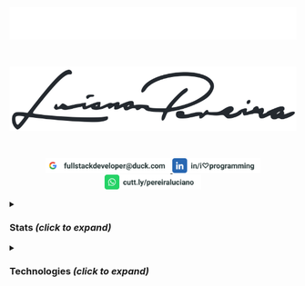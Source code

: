 <p align="center">
<img src="./assets/lucianopereira.svg" alt="Luciano Pereira"/>
</p><br/>
<p align="center">
<img src="./assets/sign.svg" alt="Luciano Pereira Sign Logo"/>
</p><br/>
<p align="center">
  <a href="mailto:fullstackdeveloper@duck.com?subject=I%20saw%20your%20GitHub%20Profilee&body=Hi,%20Luciano%20"><img height="26px" src="./assets/mail.svg" alt="mail"/>
  </a>
  <a href="https://www.linkedin.com/in/i♡programming"><img height="26px" src="./assets/linkedin.svg" alt="LinkedIn"/></a>
  <a href="https://cutt.ly/pereiraluciano"><img height="26px" src="./assets/whatsapp.svg" alt="whatsapp"/></a>
</p>
<details>
  <summary><h3>Stats <i>(click to expand)</i></h3></summary><br/>
  <p align="left">
    <img width="350px" src="https://github-readme-stats.vercel.app/api/top-langs?username=thisIsMySourceCode&show_icons=true&theme=transparent&locale=en&layout=default&hide_border=true" alt="my stats language" />
    <img width="550px" src="https://github-readme-stats.vercel.app/api?username=thisIsMySourceCode&show_icons=true&theme=transparent&locale=en&hide_border=true" />
</p>
</details>

<details>
  <summary><h3>Technologies <i>(click to expand)</i></h3></summary><br/>
  
&nbsp;
  
<p align="center">      <a href="https://apache.org/"><img height="42px" src="./assets/icons/apache.svg" alt="Apache"/></a>
&nbsp;&nbsp;&nbsp;&nbsp;<a href="https://apple.com"><img height="42px" src="./assets/icons/apple.svg" alt="Apple"/></a>
&nbsp;&nbsp;&nbsp;&nbsp;<a href="https://www.arduino.cc/"><img height="42px" src="./assets/icons/arduino.svg" alt="Arduino"/></a>
&nbsp;&nbsp;&nbsp;&nbsp;<a href="https://www.gnu.org/software/bash/"><img height="42px" src="./assets/icons/bash.svg" alt=""/></a>
&nbsp;&nbsp;&nbsp;&nbsp;<a href="https://bitbucket.org"><img height="42px" src="./assets/icons/bitbucket.svg" alt="Bitbucket"/></a>
&nbsp;&nbsp;&nbsp;&nbsp;<a href=""><img height="42px" src="./assets/icons/bootstrap.svg" alt=""/></a>
&nbsp;&nbsp;&nbsp;&nbsp;<a href=""><img height="42px" src="./assets/icons/c.svg" alt=""/></a>
&nbsp;&nbsp;&nbsp;&nbsp;<a href=""><img height="42px" src="./assets/icons/cakephp.svg" alt=""/></a>
&nbsp;&nbsp;&nbsp;&nbsp;<a href=""><img height="42px" src="./assets/icons/cmake.svg" alt=""/></a>
&nbsp;&nbsp;&nbsp;&nbsp;<a href=""><img height="42px" src="./assets/icons/codeigniter.svg" alt=""/></a>
&nbsp;&nbsp;&nbsp;&nbsp;<a href=""><img height="42px" src="./assets/icons/coffeescript.svg" alt=""/></a>
</p><p align="center">  <a href=""><img height="42px" src="./assets/icons/css3.svg" alt=""/></a>
&nbsp;&nbsp;&nbsp;&nbsp;<a href=""><img height="42px" src="./assets/icons/debian.svg" alt=""/></a>
&nbsp;&nbsp;&nbsp;&nbsp;<a href=""><img height="42px" src="./assets/icons/denojs.svg" alt=""/></a>
&nbsp;&nbsp;&nbsp;&nbsp;<a href=""><img height="42px" src="./assets/icons/django.svg" alt=""/></a>
&nbsp;&nbsp;&nbsp;&nbsp;<a href=""><img height="42px" src="./assets/icons/docker.svg" alt=""/></a>
&nbsp;&nbsp;&nbsp;&nbsp;<a href=""><img height="42px" src="./assets/icons/drupal.svg" alt=""/></a>
&nbsp;&nbsp;&nbsp;&nbsp;<a href=""><img height="42px" src="./assets/icons/eslint.svg" alt=""/></a>
&nbsp;&nbsp;&nbsp;&nbsp;<a href=""><img height="42px" src="./assets/icons/express.svg" alt=""/></a>
&nbsp;&nbsp;&nbsp;&nbsp;<a href=""><img height="42px" src="./assets/icons/fedora.svg" alt=""/></a>
&nbsp;&nbsp;&nbsp;&nbsp;<a href=""><img height="42px" src="./assets/icons/figma.svg" alt=""/></a>
</p><p align="center">  <a href=""><img height="42px" src="./assets/icons/filezilla.svg" alt=""/></a>
&nbsp;&nbsp;&nbsp;&nbsp;<a href=""><img height="42px" src="./assets/icons/firebase.svg" alt=""/></a>
&nbsp;&nbsp;&nbsp;&nbsp;<a href=""><img height="42px" src="./assets/icons/gimp.svg" alt=""/></a>
&nbsp;&nbsp;&nbsp;&nbsp;<a href=""><img height="42px" src="./assets/icons/git.svg" alt=""/></a>
&nbsp;&nbsp;&nbsp;&nbsp;<a href=""><img height="42px" src="./assets/icons/github.svg" alt=""/></a>
&nbsp;&nbsp;&nbsp;&nbsp;<a href=""><img height="42px" src="./assets/icons/gitlab.svg" alt=""/></a>
&nbsp;&nbsp;&nbsp;&nbsp;<a href=""><img height="42px" src="./assets/icons/graphql.svg" alt=""/></a>
&nbsp;&nbsp;&nbsp;&nbsp;<a href=""><img height="42px" src="./assets/icons/handlebars.svg" alt=""/></a>
&nbsp;&nbsp;&nbsp;&nbsp;<a href=""><img height="42px" src="./assets/icons/html5.svg" alt=""/></a>
&nbsp;&nbsp;&nbsp;&nbsp;<a href=""><img height="42px" src="./assets/icons/hugo.svg" alt=""/></a>
</p><p align="center">  <a href=""><img height="42px" src="./assets/icons/illustrator.svg" alt=""/></a>
&nbsp;&nbsp;&nbsp;&nbsp;<a href=""><img height="42px" src="./assets/icons/inkscape.svg" alt=""/></a>
&nbsp;&nbsp;&nbsp;&nbsp;<a href=""><img height="42px" src="./assets/icons/javascript.svg" alt=""/></a>
&nbsp;&nbsp;&nbsp;&nbsp;<a href=""><img height="42px" src="./assets/icons/jest.svg" alt=""/></a>
&nbsp;&nbsp;&nbsp;&nbsp;<a href=""><img height="42px" src="./assets/icons/jira.svg" alt=""/></a>
&nbsp;&nbsp;&nbsp;&nbsp;<a href=""><img height="42px" src="./assets/icons/jquery.svg" alt=""/></a>
&nbsp;&nbsp;&nbsp;&nbsp;<a href=""><img height="42px" src="./assets/icons/jupyter.svg" alt=""/></a>
&nbsp;&nbsp;&nbsp;&nbsp;<a href=""><img height="42px" src="./assets/icons/laravel.svg" alt=""/></a>
&nbsp;&nbsp;&nbsp;&nbsp;<a href=""><img height="42px" src="./assets/icons/latex.svg" alt=""/></a>
&nbsp;&nbsp;&nbsp;&nbsp;<a href=""><img height="42px" src="./assets/icons/less.svg" alt=""/></a>
</p><p align="center">  <a href=""><img height="42px" src="./assets/icons/linux.svg" alt=""/></a>
&nbsp;&nbsp;&nbsp;&nbsp;<a href=""><img height="42px" src="./assets/icons/lua.svg" alt=""/></a>
&nbsp;&nbsp;&nbsp;&nbsp;<a href=""><img height="42px" src="./assets/icons/magento.svg" alt=""/></a>
&nbsp;&nbsp;&nbsp;&nbsp;<a href=""><img height="42px" src="./assets/icons/markdown.svg" alt=""/></a>
&nbsp;&nbsp;&nbsp;&nbsp;<a href=""><img height="42px" src="./assets/icons/materialui.svg" alt=""/></a>
&nbsp;&nbsp;&nbsp;&nbsp;<a href=""><img height="42px" src="./assets/icons/mongodb.svg" alt=""/></a>
&nbsp;&nbsp;&nbsp;&nbsp;<a href=""><img height="42px" src="./assets/icons/moodle.svg" alt=""/></a>
&nbsp;&nbsp;&nbsp;&nbsp;<a href=""><img height="42px" src="./assets/icons/msdos.svg" alt=""/></a>
&nbsp;&nbsp;&nbsp;&nbsp;<a href=""><img height="42px" src="./assets/icons/mysql.svg" alt=""/></a>
&nbsp;&nbsp;&nbsp;&nbsp;<a href=""><img height="42px" src="./assets/icons/nextjs.svg" alt=""/></a>
</p><p align="center">  <a href=""><img height="42px" src="./assets/icons/nginx.svg" alt=""/></a>
&nbsp;&nbsp;&nbsp;&nbsp;<a href=""><img height="42px" src="./assets/icons/nodejs.svg" alt=""/></a>
&nbsp;&nbsp;&nbsp;&nbsp;<a href=""><img height="42px" src="./assets/icons/npm.svg" alt=""/></a>
&nbsp;&nbsp;&nbsp;&nbsp;<a href=""><img height="42px" src="./assets/icons/numpy.svg" alt=""/></a>
&nbsp;&nbsp;&nbsp;&nbsp;<a href=""><img height="42px" src="./assets/icons/nuxtjs.svg" alt=""/></a>
&nbsp;&nbsp;&nbsp;&nbsp;<a href=""><img height="42px" src="./assets/icons/pandas.svg" alt=""/></a>
&nbsp;&nbsp;&nbsp;&nbsp;<a href=""><img height="42px" src="./assets/icons/perl.svg" alt=""/></a>
&nbsp;&nbsp;&nbsp;&nbsp;<a href=""><img height="42px" src="./assets/icons/photoshop.svg" alt=""/></a>
&nbsp;&nbsp;&nbsp;&nbsp;<a href=""><img height="42px" src="./assets/icons/php.svg" alt=""/></a>
&nbsp;&nbsp;&nbsp;&nbsp;<a href=""><img height="42px" src="./assets/icons/postgresql.svg" alt=""/></a>
</p><p align="center">  <a href=""><img height="42px" src="./assets/icons/python.svg" alt=""/></a>
&nbsp;&nbsp;&nbsp;&nbsp;<a href=""><img height="42px" src="./assets/icons/raspberrypi.svg" alt=""/></a>
&nbsp;&nbsp;&nbsp;&nbsp;<a href=""><img height="42px" src="./assets/icons/react.svg" alt=""/></a>
&nbsp;&nbsp;&nbsp;&nbsp;<a href=""><img height="42px" src="./assets/icons/redux.svg" alt=""/></a>
&nbsp;&nbsp;&nbsp;&nbsp;<a href=""><img height="42px" src="./assets/icons/sequelize.svg" alt=""/></a>
&nbsp;&nbsp;&nbsp;&nbsp;<a href=""><img height="42px" src="./assets/icons/sketch.svg" alt=""/></a>
&nbsp;&nbsp;&nbsp;&nbsp;<a href=""><img height="42px" src="./assets/icons/slack.svg" alt=""/></a>
&nbsp;&nbsp;&nbsp;&nbsp;<a href=""><img height="42px" src="./assets/icons/spss.svg" alt=""/></a>
&nbsp;&nbsp;&nbsp;&nbsp;<a href=""><img height="42px" src="./assets/icons/sqlite.svg" alt=""/></a>
&nbsp;&nbsp;&nbsp;&nbsp;<a href=""><img height="42px" src="./assets/icons/subversion.svg" alt=""/></a>
</p><p align="center">  <a href=""><img height="42px" src="./assets/icons/svelte.svg" alt=""/></a>
&nbsp;&nbsp;&nbsp;&nbsp;<a href=""><img height="42px" src="./assets/icons/symfony.svg" alt=""/></a>
&nbsp;&nbsp;&nbsp;&nbsp;<a href=""><img height="42px" src="./assets/icons/tailwindcss.svg" alt=""/></a>
&nbsp;&nbsp;&nbsp;&nbsp;<a href=""><img height="42px" src="./assets/icons/trello.svg" alt=""/></a>
&nbsp;&nbsp;&nbsp;&nbsp;<a href=""><img height="42px" src="./assets/icons/typescript.svg" alt=""/></a>
&nbsp;&nbsp;&nbsp;&nbsp;<a href=""><img height="42px" src="./assets/icons/vim.svg" alt=""/></a>
&nbsp;&nbsp;&nbsp;&nbsp;<a href=""><img height="42px" src="./assets/icons/visualstudio.svg" alt=""/></a>
&nbsp;&nbsp;&nbsp;&nbsp;<a href=""><img height="42px" src="./assets/icons/vscode.svg" alt=""/></a>
&nbsp;&nbsp;&nbsp;&nbsp;<a href=""><img height="42px" src="./assets/icons/vuejs.svg" alt=""/></a>
&nbsp;&nbsp;&nbsp;&nbsp;<a href=""><img height="42px" src="./assets/icons/webpack.svg" alt=""/></a>
</p><p align="center">  <a href=""><img height="42px" src="./assets/icons/woocommerce.svg" alt=""/></a>
&nbsp;&nbsp;&nbsp;&nbsp;<a href=""><img height="42px" src="./assets/icons/wordpress.svg" alt=""/></a>
&nbsp;&nbsp;&nbsp;&nbsp;<a href=""><img height="42px" src="./assets/icons/yii.svg" alt=""/></a>
&nbsp;&nbsp;&nbsp;&nbsp;<a href=""><img height="42px" src="./assets/icons/zend.svg" alt=""/></a>
</p></details>
